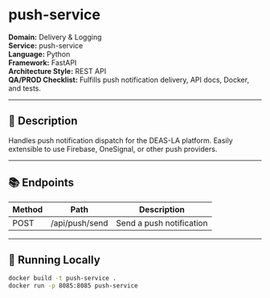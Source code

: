 # push-service

**Domain:** Delivery & Logging  
**Service:** push-service  
**Language:** Python  
**Framework:** FastAPI  
**Architecture Style:** REST API  
**QA/PROD Checklist:** Fulfills push notification delivery, API docs, Docker, and tests.

---

## 📝 Description

Handles push notification dispatch for the DEAS-LA platform. Easily extensible to use Firebase, OneSignal, or other push providers.

---

## 📚 Endpoints

| Method | Path          | Description                |
|--------|--------------|----------------------------|
| POST   | /api/push/send | Send a push notification   |

---

## 🚀 Running Locally

```bash
docker build -t push-service .
docker run -p 8085:8085 push-service
